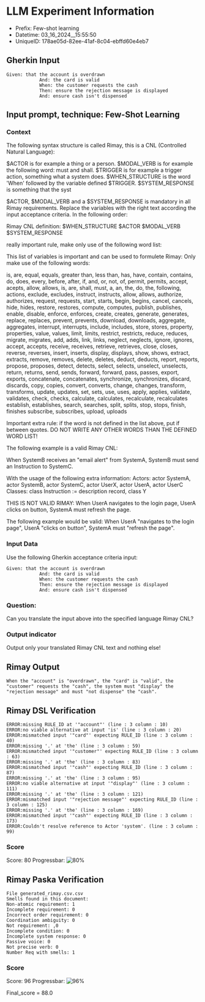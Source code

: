 

# LLM Experiment Information
* Prefix:   Few-shot learning
* Datetime: 03_16_2024__15:55:50
* UniqueID: 178ae05d-82ee-41af-8c04-ebffd60e4eb7

        

## Gherkin Input
```
Given: that the account is overdrawn
            And: the card is valid
            When: the customer requests the cash
            Then: ensure the rejection message is displayed
            And: ensure cash isn't dispensed
```
    



## Input prompt, technique: Few-Shot Learning


### Context
The following syntax structure is called Rimay, this is a CNL (Controlled Natural Language):

$ACTOR is for example a thing or a person.
$MODAL_VERB is for example the following word: must and shall.
$TRIGGER is for example a trigger action, something what a system does.
$WHEN_STRUCTURE is the word  'When' followed by the variable defined $TRIGGER.
$SYSTEM_RESPONSE is something that the syst

$ACTOR, $MODAL_VERB and a $SYSTEM_RESPONSE is mandatory in all Rimay requirements.
Replace the variables with the right text according the input acceptance criteria.
In the following order: 

Rimay CNL definition: $WHEN_STRUCTURE   $ACTOR   $MODAL_VERB    $SYSTEM_RESPONSE

really important rule, make only use of the following word list:

This list of variables is important and can be used to formulete Rimay:
Only make use of the following words:

is, are, equal, equals, greater than, less than, has, have, contain, contains, do, does, every, 
before, after, if, and, or, not, of, permit, permits, accept, acepts, allow, allows, is, are, shall, must, 
a, an, the, do, the, following, actions, exclude, excludes, instruct, instructs, 
allow, allows, authorize, authorizes, request, requests, 
start, starts, begin, begins, cancel, cancels, hide, hides, 
restore, restores, compute, computes, publish, publishes, enable, disable, 
enforce, enforces, create, creates, generate, generates, replace, replaces, 
prevent, prevents, download, downloads, aggregate, aggregates, 
interrupt, interrupts, include, includes, store, stores, property, properties, value, values, 
limit, limits, restrict, restricts, reduce, reduces, migrate, migrates, 
add, adds, link, links, neglect, neglects, ignore, ignores, accept, accepts, receive, receives, retrieve, retrieves, 
close, closes, reverse, reverses, insert, inserts, display, displays, show, shows, 
extract, extracts, remove, removes, delete, deletes, deduct, deducts, report, reports, propose, proposes, 
detect, detects, select, selects, unselect, unselects, return, returns, send, sends, forward, forward, pass, passes, export, exports, 
concatenate, concatenates, synchronize, synchronizes, discard, discards, copy, copies, 
convert, converts, change, changes, transform, transforms, update, updates, set, sets, 
use, uses, apply, applies, validate, validates, check, checks, calculate, calculates, recalculate, recalculates
establish, establishes, search, searches, split, splits, stop, stops, finish, finishes
subscribe, subscribes, upload, uploads


Important extra rule: if the word is not defined in the list above, put if between quotes.
DO NOT WRITE ANY OTHER WORDS THAN THE DEFINED WORD LIST!

The following example is a valid Rimay CNL:

When SystemB receives an "email alert" from SystemA, SystemB must send an Instruction to SystemC.

With the usage of the following extra information:
Actors: actor SystemA, actor SystemB, actor SystemC, actor UserX, actor UserA, actor UserC
Classes: class Instruction := description record, class Y

THIS IS NOT VALID RIMAY:
When UserA navigates to the login page, UserA clicks on button, SystemA must refresh the page.

The following example would be valid:
When UserA "navigates to the login page", UserA "clicks on button", SystemA must "refresh the page".
        

### Input Data
Use the following Gherkin acceptance criteria input: 
```
Given: that the account is overdrawn
            And: the card is valid
            When: the customer requests the cash
            Then: ensure the rejection message is displayed
            And: ensure cash isn't dispensed
```

### Question:
Can you translate the input above into the specified language Rimay CNL?

### Output indicator
Output only your translated Rimay CNL text and nothing else!


## Rimay Output
```
When the "account" is "overdrawn", the "card" is "valid", the "customer" requests the "cash", the system must "display" the "rejection message" and must "not dispense" the "cash".
``` 
            


## Rimay DSL Verification
```
ERROR:missing RULE_ID at '"account"' (line : 3 column : 10)
ERROR:no viable alternative at input 'is' (line : 3 column : 20)
ERROR:mismatched input '"card"' expecting RULE_ID (line : 3 column : 40)
ERROR:missing '.' at 'the' (line : 3 column : 59)
ERROR:mismatched input '"customer"' expecting RULE_ID (line : 3 column : 63)
ERROR:missing '.' at 'the' (line : 3 column : 83)
ERROR:mismatched input '"cash"' expecting RULE_ID (line : 3 column : 87)
ERROR:missing '.' at 'the' (line : 3 column : 95)
ERROR:no viable alternative at input '"display"' (line : 3 column : 111)
ERROR:missing '.' at 'the' (line : 3 column : 121)
ERROR:mismatched input '"rejection message"' expecting RULE_ID (line : 3 column : 125)
ERROR:missing '.' at 'the' (line : 3 column : 169)
ERROR:mismatched input '"cash"' expecting RULE_ID (line : 3 column : 173)
ERROR:Couldn't resolve reference to Actor 'system'. (line : 3 column : 99)

```
### Score
Score: 80
Progressbar: ![80%](https://progress-bar.dev/80)

            


## Rimay Paska Verification
```
File generated_rimay.csv.csv
Smells found in this document: 
Non-atomic requirement: 1
Incomplete requirement: 0
Incorrect order requirement: 0
Coordination ambiguity: 0
Not requirement: ,0
Incomplete condition: 0
Incomplete system response: 0
Passive voice: 0
Not precise verb: 0
Number Req with smells: 1

```
### Score
Score: 96
Progressbar: ![96%](https://progress-bar.dev/96)

            

Final_score = 88.0
